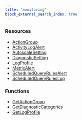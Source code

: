 ```yaml
---
title: "monitoring"
block_external_search_index: true
---
```


<!-- WARNING: this file was generated by Pulumi Docs Generator. -->
<!-- Do not edit by hand unless you're certain you know what you are doing! -->

<style>
  table td p { margin-top: 0; margin-bottom: 0; }
</style>

<h3>Resources</h3>
<ul class="api">
    <li><a href="actiongroup"><span class="symbol resource"></span>ActionGroup</a></li>
    <li><a href="activitylogalert"><span class="symbol resource"></span>ActivityLogAlert</a></li>
    <li><a href="autoscalesetting"><span class="symbol resource"></span>AutoscaleSetting</a></li>
    <li><a href="diagnosticsetting"><span class="symbol resource"></span>DiagnosticSetting</a></li>
    <li><a href="logprofile"><span class="symbol resource"></span>LogProfile</a></li>
    <li><a href="metricalert"><span class="symbol resource"></span>MetricAlert</a></li>
    <li><a href="scheduledqueryrulesalert"><span class="symbol resource"></span>ScheduledQueryRulesAlert</a></li>
    <li><a href="scheduledqueryruleslog"><span class="symbol resource"></span>ScheduledQueryRulesLog</a></li>
</ul>

<h3>Functions</h3>
<ul class="api">
    <li><a href="getactiongroup"><span class="symbol datasource"></span>GetActionGroup</a></li>
    <li><a href="getdiagnosticcategories"><span class="symbol datasource"></span>GetDiagnosticCategories</a></li>
    <li><a href="getlogprofile"><span class="symbol datasource"></span>GetLogProfile</a></li>
</ul>

